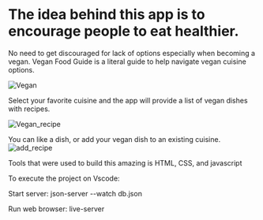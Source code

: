 # The idea behind this app is to encourage people to eat healthier. 
No need to get discouraged for lack of options especially when becoming a vegan.
Vegan Food Guide is a literal guide to help navigate vegan cuisine options.

![Vegan](https://github.com/jerrizzy/vegan-food-guide/assets/37149800/255f2046-bb8a-4968-890b-76b3fa7bd495)

Select your favorite cuisine and the app will provide a list of vegan dishes with recipes.

![Vegan_recipe](https://github.com/jerrizzy/vegan-food-guide/assets/37149800/56a97048-aac2-401b-9a35-067da3cd31e1)

You can like a dish, or add your vegan dish to an existing cuisine.
![add_recipe](https://github.com/jerrizzy/vegan-food-guide/assets/37149800/571e266d-4ae0-43f4-aa18-dcfebd4565f1)

Tools that were used to build this amazing is HTML, CSS, and javascript

To execute the project on Vscode:

Start server: json-server --watch db.json

Run web browser: live-server
